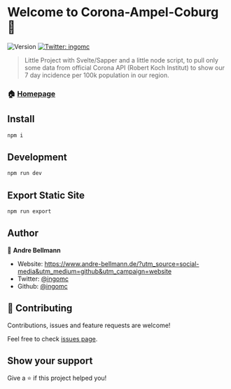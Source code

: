 # Welcome to Corona-Ampel-Coburg 👋
![Version](https://img.shields.io/badge/version-2.0.0-blue.svg?cacheSeconds=2592000)
[![Twitter: ingomc](https://img.shields.io/twitter/follow/ingomc.svg?style=social)](https://twitter.com/ingomc)

> Little Project with Svelte/Sapper and a little node script, to pull only some data from official Corona API (Robert Koch Institut) to show our 7 day incidence per 100k population in our region.

### 🏠 [Homepage](https://www.corona-ampel-coburg.de)

## Install

```sh
npm i
```

## Development

```sh
npm run dev
```

## Export Static Site

```sh
npm run export
```

## Author

👤 **Andre Bellmann**

* Website: https://www.andre-bellmann.de/?utm_source=social-media&utm_medium=github&utm_campaign=website
* Twitter: [@ingomc](https://twitter.com/ingomc)
* Github: [@ingomc](https://github.com/ingomc)

## 🤝 Contributing

Contributions, issues and feature requests are welcome!

Feel free to check [issues page](https://github.com/ingomc/coburg19-sapper/issues). 

## Show your support

Give a ⭐️ if this project helped you!